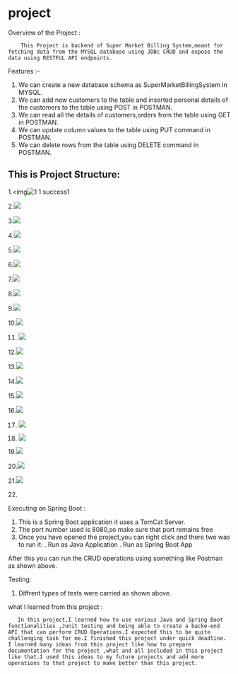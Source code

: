 # project

Overview of the Project :

        This Project is backend of Super Market Billing System,meant for fetching data from the MYSQL database using JDBc CRUD and expose the data using RESTFUL API endpoints.
       
Features :- 

1. We can create a new database schema as SuperMarketBillingSystem in MYSQL.
2. We can add new customers to the table and inserted personal details of the customers to the table using POST in        POSTMAN. 
3. We can read all the details of customers,orders from the table using GET in POSTMAN.
4. We can update column values to the table using PUT command in POSTMAN.
5. We can delete rows from the table using  DELETE command in POSTMAN.


## This is Project Structure:

1.<img![1 1 success1](https://user-images.githubusercontent.com/111986853/198829873-51262681-509e-447c-812e-75afd3fc14a6.png)

2.![](https://github.com/nathiyasubramani/project/blob/main/images/1.success.png)

3.![](https://github.com/nathiyasubramani/project/blob/main/images/10.1After%20Delete%20via%20PostMan.jpg)

4.![](https://github.com/nathiyasubramani/project/blob/main/images/10.Get%20All%20Orders.jpg)

5.![](https://github.com/nathiyasubramani/project/blob/main/images/11.After%20Update.jpg)

6.![](https://github.com/nathiyasubramani/project/blob/main/images/12.API%20Orders%20Insert.png)

7.![](https://github.com/nathiyasubramani/project/blob/main/images/13.Java%20Program%20-%20Successful.jpg)

8.![](https://github.com/nathiyasubramani/project/blob/main/images/14.mock%20test1.jpg)

9.![](https://github.com/nathiyasubramani/project/blob/main/images/2.DB%20Tables.png)

10.![](https://github.com/nathiyasubramani/project/blob/main/images/3.Order%20Table.jpg)

11. ![](https://github.com/nathiyasubramani/project/blob/main/images/3.Order%20Table.jpg)

12.![](https://github.com/nathiyasubramani/project/blob/main/images/4.1.Update%20Order%20via%20PUT.jpg)

13.![](https://github.com/nathiyasubramani/project/blob/main/images/4.Update%20Customer%20Details.jpg)

14.![](https://github.com/nathiyasubramani/project/blob/main/images/5.Delete%20Customers.jpg)

15.![](https://github.com/nathiyasubramani/project/blob/main/images/6.Get%20All%20Customers.jpg)

16.![](https://github.com/nathiyasubramani/project/blob/main/images/6.Get%20All%20Customers.jpg)

17. ![](https://github.com/nathiyasubramani/project/blob/main/images/6.Get%20All%20Customers.jpg)

18. ![](https://github.com/nathiyasubramani/project/blob/main/images/7.Get%20Customer%20By%20ID.jpg)

19.![](https://github.com/nathiyasubramani/project/blob/main/images/8.Get%20Order%20By%20ID.jpg)

20.![](https://github.com/nathiyasubramani/project/blob/main/images/9.1.%20After%20Delete%20Orders.jpg)

21.![](https://github.com/nathiyasubramani/project/blob/main/images/9.Delete%20Orders.jpg)

22.![]()


Executing on Spring Boot :  
             
1. This is a Spring Boot application it uses a TomCat Server.
2. The port number used is 8080,so make sure that port remains free
3. Once you have opened the project,you can right click and there two was to run it: 
        . Run as Java Application
        . Run as Spring Boot App
       
  After this you can run the CRUD operations using something like Postman as shown above.     
       
  Testing:
       
   1. Diffrent types of tests were carried as shown above.
       
  what I learned from this project :
       
       In this project,I learned how to use various Java and Spring Boot functionalities ,Junit testing and being able to create a backe-end API that can perform CRUD Operations.I expected this to be quite challenging task for me.I finished this project under quick deadline. I learned many ideas from this project like how to prepare documentation for the project ,what and all included in this project like that.I used this ideas to my future projects and add more operations to that project to make better than this project.
      
        



       
        
